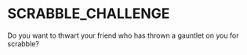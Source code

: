 # SCRABBLE_CHALLENGE
Do you want to thwart your friend who has thrown a gauntlet on you for scrabble?
